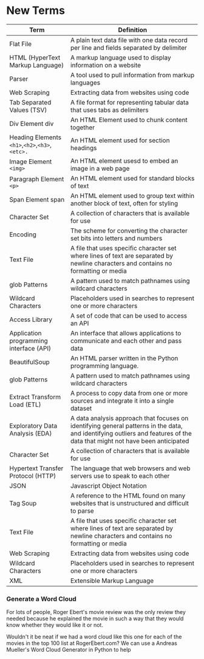 # New Terms



|    Term                                        |   Definition |
| --- | --- |
| Flat File                                       | A plain text data file with one data record per line and fields separated by delimiter
| HTML (HyperText Markup Language)                | A markup language used to display information on a website
| Parser                                          | A tool used to pull information from markup languages
| Web Scraping                                    | Extracting data from websites using code
| Tab Separated Values (TSV)	                    | A file format for representing tabular data that uses tabs as delimiters
| Div Element div	                            | An HTML Element used to chunk content together
| Heading Elements `<h1>`,`<h2>`,`<h3>`, `<etc>.`           | An HTML element used for section headings
| Image Element `<img>`		                        | An HTML element usesd to embed an image in a web page		
| Paragraph Element `<p>`	                        | An HTML element used for standard blocks of text
| Span Element span	                            | An HTML element used to group text within another block of text, often for styling
| Character Set	                                | A collection of characters that is available for use
| Encoding                                        | The scheme for converting the character set bits into letters and numbers
| Text File	                                    | A file that uses specific character set where lines of text are separated by newline characters and contains no formatting or media
| glob Patterns                                   | A pattern used to match pathnames using wildcard characters
| Wildcard Characters                             | Placeholders used in searches to represent one or more characters
| Access Library	                                | A set of code that can be used to access an API
| Application programming interface (API)	        | An interface that allows applications to communicate and each other and pass data
| BeautifulSoup                                   | An HTML parser written in the Python programming language.
| glob Patterns                                   | A pattern used to match pathnames using wildcard characters
| Extract Transform Load (ETL)	                | A process to copy data from one or more sources and integrate it into a single dataset
| Exploratory Data Analysis (EDA)                 | A data analysis approach that focuses on identifying general patterns in the data, and identifying outliers and features of the data that might not have been anticipated
| Character Set                                   | A collection of characters that is available for use
| Hypertext Transfer Protocol (HTTP)              | The language that web browsers and web servers use to speak to each other
| JSON                                            | Javascript Object Notation
| Tag Soup		                                | A reference to the HTML found on many websites that is unstructured and difficult to parse
| Text File                                       | A file that uses specific character set where lines of text are separated by newline characters and contains no formatting or media
| Web Scraping                                    | Extracting data from websites using code	
| Wildcard Characters                             | Placeholders used in searches to represent one or more characters     
| XML	                                            | Extensible Markup Language

	
### Generate a Word Cloud
For lots of people, Roger Ebert's movie review was the only 
review they needed because he explained the movie in such a way 
that they would know whether they would like it or not.

Wouldn't it be neat if we had a word cloud like this one for 
each of the movies in the top 100 list at RogerEbert.com? 
We can use a Andreas Mueller's Word Cloud Generator in Python to help






